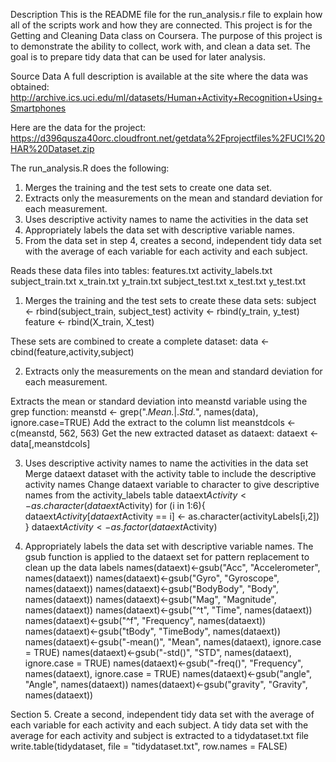 Description
This is the README file for the run_analysis.r file to explain how all of the scripts work and how they are connected.
This project is for the  Getting and Cleaning Data class on Coursera. 
The purpose of this project is to demonstrate the ability to collect, work with, and clean a data set. The goal is to prepare tidy data that can be used for later analysis.

Source Data
A full description is available at the site where the data was obtained: 
http://archive.ics.uci.edu/ml/datasets/Human+Activity+Recognition+Using+Smartphones 

Here are the data for the project: 
https://d396qusza40orc.cloudfront.net/getdata%2Fprojectfiles%2FUCI%20HAR%20Dataset.zip

The run_analysis.R does the following:
1. Merges the training and the test sets to create one data set.
2. Extracts only the measurements on the mean and standard deviation for each measurement. 
3. Uses descriptive activity names to name the activities in the data set
4. Appropriately labels the data set with descriptive variable names. 
5. From the data set in step 4, creates a second, independent tidy data set with the average of each variable for each activity and each subject.

Reads these data files into tables:
   features.txt
   activity_labels.txt
   subject_train.txt
   x_train.txt
   y_train.txt
   subject_test.txt
   x_test.txt
   y_test.txt

1. Merges the training and the test sets to create these data sets:
   subject <- rbind(subject_train, subject_test)
   activity <- rbind(y_train, y_test)
   feature <- rbind(X_train, X_test)

These sets are combined to create a complete dataset:
   data <- cbind(feature,activity,subject)
 
2. Extracts only the measurements on the mean and standard deviation for each measurement. 

Extracts the mean or standard deviation into meanstd variable using the grep function:
   meanstd <- grep(".*Mean.*|.*Std.*", names(data), ignore.case=TRUE)
Add the extract to the column list
   meanstdcols <- c(meanstd, 562, 563)
Get the new extracted dataset as dataext:
  dataext <- data[,meanstdcols]

3. Uses descriptive activity names to name the activities in the data set
Merge dataext dataset with the activity table to include the descriptive activity names
Change dataext variable to character to give descriptive names from the activity_labels table
   dataext$Activity <- as.character(dataext$Activity)
   for (i in 1:6){
     dataext$Activity[dataext$Activity == i] <- as.character(activityLabels[i,2])
   }
   dataext$Activity <- as.factor(dataext$Activity)

4. Appropriately labels the data set with descriptive variable names. 
The gsub function is applied to the dataext set for pattern replacement to clean up the data labels
    names(dataext)<-gsub("Acc", "Accelerometer", names(dataext))
    names(dataext)<-gsub("Gyro", "Gyroscope", names(dataext))
    names(dataext)<-gsub("BodyBody", "Body", names(dataext))
    names(dataext)<-gsub("Mag", "Magnitude", names(dataext))
    names(dataext)<-gsub("^t", "Time", names(dataext))
    names(dataext)<-gsub("^f", "Frequency", names(dataext))
    names(dataext)<-gsub("tBody", "TimeBody", names(dataext))
    names(dataext)<-gsub("-mean()", "Mean", names(dataext), ignore.case = TRUE)
    names(dataext)<-gsub("-std()", "STD", names(dataext), ignore.case = TRUE)
    names(dataext)<-gsub("-freq()", "Frequency", names(dataext), ignore.case = TRUE)
    names(dataext)<-gsub("angle", "Angle", names(dataext))
    names(dataext)<-gsub("gravity", "Gravity", names(dataext))

Section 5. Create a second, independent tidy data set with the average of each variable for each activity and each subject.
A tidy data set with the average for each activity and subject is extracted to a tidydataset.txt file
    write.table(tidydataset, file = "tidydataset.txt", row.names = FALSE)

